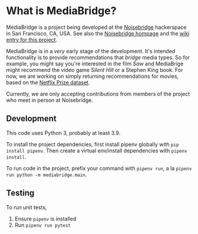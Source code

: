 # What is MediaBridge?

MediaBridge is a project being developed at the [Noisebridge](https://github.com/noisebridge) hackerspace in San Francisco, CA, USA. See also the [Noisebridge hompage](https://www.noisebridge.net/wiki/Noisebridge) and the [wiki entry for this project](https://www.noisebridge.net/wiki/Python_Project_Meetup).

MediaBridge is in a _very_ early stage of the development. It's intended functionality is to provide recommendations that _bridge_ media types. So for example, you might say you're interested in the film _Saw_ and MediaBrige might recommend the video game _Silent Hill_ or a Stephen King book. For now, we are working on simply returning recommendations for movies, based on the [Netflix Prize dataset](https://www.kaggle.com/datasets/netflix-inc/netflix-prize-data).

Currently, we are only accepting contributions from members of the project who meet in person at Noisebridge.

## Development

This code uses Python 3, probably at least 3.9.

To install the project dependencies, first install pipenv globally with `pip install pipenv`. Then create a virtual env/install dependencies with `pipenv install`.

To run code in the project, prefix your command with `pipenv run`, a la `pipenv run python -m mediabridge.main`.

## Testing

To run unit tests,

1. Ensure `pipenv` is installed
2. Run `pipenv run pytest`
